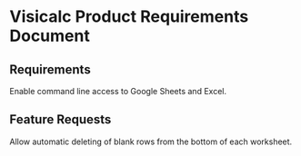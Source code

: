 Visicalc Product Requirements Document
======================================

Requirements
------------
Enable command line access to Google Sheets and Excel.

Feature Requests
----------------
Allow automatic deleting of blank rows from the bottom of each worksheet.
